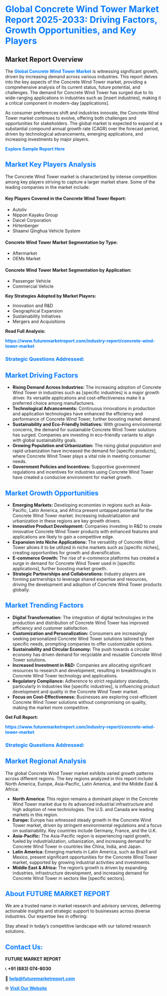 <h1 style="color: #007BFF;">Global Concrete Wind Tower Market Report 2025-2033: Driving Factors, Growth Opportunities, and Key Players</h1>

<section id="overview">
<h2>Market Report Overview</h2>
<p>The <a href="https://www.futuremarketreport.com/industry-report/concrete-wind-tower-market" style="color: #007BFF; text-decoration: none;"><strong>Global Concrete Wind Tower Market</strong></a> is witnessing significant growth, driven by increasing demand across various industries. This report delves into the key aspects of the Concrete Wind Tower market, providing a comprehensive analysis of its current status, future potential, and challenges. The demand for Concrete Wind Tower has surged due to its wide-ranging applications in industries such as [insert industries], making it a critical component in modern-day [applications].</p>
<p>As consumer preferences shift and industries innovate, the Concrete Wind Tower market continues to evolve, offering both challenges and opportunities for stakeholders. The global market is expected to expand at a substantial compound annual growth rate (CAGR) over the forecast period, driven by technological advancements, emerging applications, and increasing investments by major players.</p>
</section>

<section id="overview">
<p><a href="https://www.futuremarketreport.com/request-sample/reportId=35753" style="color: #007BFF; text-decoration: none;"><strong>Explore Sample Report Here</strong></a></p>
</section>

<section id="key-players">
<h2 style="color: #007BFF;">Market Key Players Analysis</h2>
<p>The Concrete Wind Tower market is characterized by intense competition among key players striving to capture a larger market share. Some of the leading companies in the market include:</p>
<h4>Key Players Covered in the Concrete Wind Tower Report:</h4>
<ul><li>Autoliv</li><li>Nippon Kayaku Group</li><li>Daicel Corporation</li><li>Hirtenberger</li><li>Shaanxi Qinghua Vehicle System</li></ul>
<h4>Concrete Wind Tower Market Segmentation by Type:</h4>
<ul><li>Aftermarket</li><li>OEMs Market</li></ul>

<h4>Concrete Wind Tower Market Segmentation by Application:</h4>
<ul><li>Passenger Vehicle</li><li>Commercial Vehicle</li></ul>
<p><strong>Key Strategies Adopted by Market Players:</strong></p>
<ul>
<li>Innovation and R&D</li>
<li>Geographical Expansion</li>
<li>Sustainability Initiatives</li>
<li>Mergers and Acquisitions</li>
</ul>
</section>

<section>
<p><strong>Read Full Analysis: </strong></p><a href="https://www.futuremarketreport.com/industry-report/concrete-wind-tower-market" style="color: #007BFF; text-decoration: none;"><strong>https://www.futuremarketreport.com/industry-report/concrete-wind-tower-market</strong></a>
<h3 style="color: #007BFF;">Strategic Questions Addressed:</h3>
</section>

<section id="driving-factors">
<h2 style="color: #007BFF;">Market Driving Factors</h2>
<ul>
<li><strong>Rising Demand Across Industries:</strong> The increasing adoption of Concrete Wind Tower in industries such as [specific industries] is a major growth driver. Its versatile applications and cost-effectiveness make it a preferred choice among manufacturers.</li>
<li><strong>Technological Advancements:</strong> Continuous innovations in production and application technologies have enhanced the efficiency and performance of Concrete Wind Tower, further boosting market demand.</li>
<li><strong>Sustainability and Eco-Friendly Initiatives:</strong> With growing environmental concerns, the demand for sustainable Concrete Wind Tower solutions has surged. Companies are investing in eco-friendly variants to align with global sustainability goals.</li>
<li><strong>Growing Population and Urbanization:</strong> The rising global population and rapid urbanization have increased the demand for [specific products], where Concrete Wind Tower plays a vital role in meeting consumer needs.</li>
<li><strong>Government Policies and Incentives:</strong> Supportive government regulations and incentives for industries using Concrete Wind Tower have created a conducive environment for market growth.</li>
</ul>
</section>

<section id="growth-opportunities">
<h2 style="color: #007BFF;">Market Growth Opportunities</h2>
<ul>
<li><strong>Emerging Markets:</strong> Developing economies in regions such as Asia-Pacific, Latin America, and Africa present untapped potential for the Concrete Wind Tower market. Increasing industrialization and urbanization in these regions are key growth drivers.</li>
<li><strong>Innovative Product Development:</strong> Companies investing in R&D to create innovative Concrete Wind Tower products with enhanced features and applications are likely to gain a competitive edge.</li>
<li><strong>Expansion into Niche Applications:</strong> The versatility of Concrete Wind Tower allows it to be utilized in niche markets such as [specific niches], creating opportunities for growth and diversification.</li>
<li><strong>E-commerce Growth:</strong> The rise of e-commerce platforms has created a surge in demand for Concrete Wind Tower used in [specific applications], further boosting market growth.</li>
<li><strong>Strategic Partnerships and Collaborations:</strong> Industry players are forming partnerships to leverage shared expertise and resources, driving the development and adoption of Concrete Wind Tower products globally.</li>
</ul>
</section>

<section id="trending-factors">
<h2 style="color: #007BFF;">Market Trending Factors</h2>
<ul>
<li><strong>Digital Transformation:</strong> The integration of digital technologies in the production and distribution of Concrete Wind Tower has improved efficiency and customer satisfaction.</li>
<li><strong>Customization and Personalization:</strong> Consumers are increasingly seeking personalized Concrete Wind Tower solutions tailored to their specific needs, prompting companies to offer customizable options.</li>
<li><strong>Sustainability and Circular Economy:</strong> The push towards a circular economy has driven demand for recyclable and reusable Concrete Wind Tower solutions.</li>
<li><strong>Increased Investment in R&D:</strong> Companies are allocating significant resources to research and development, resulting in breakthroughs in Concrete Wind Tower technology and applications.</li>
<li><strong>Regulatory Compliance:</strong> Adherence to strict regulatory standards, particularly in industries like [specific industries], is influencing product development and quality in the Concrete Wind Tower market.</li>
<li><strong>Focus on Cost-Effectiveness:</strong> Businesses are exploring cost-efficient Concrete Wind Tower solutions without compromising on quality, making the market more competitive.</li>
</ul>
</section>

<section>
<p><strong>Get Full Report: </strong></p><a href="https://www.futuremarketreport.com/industry-report/concrete-wind-tower-market" style="color: #007BFF; text-decoration: none;"><strong>https://www.futuremarketreport.com/industry-report/concrete-wind-tower-market</strong></a>
<h3 style="color: #007BFF;">Strategic Questions Addressed:</h3>
</section>


<section id="regional-analysis">
<h2 style="color: #007BFF;">Market Regional Analysis</h2>
<p>The global Concrete Wind Tower market exhibits varied growth patterns across different regions. The key regions analyzed in this report include North America, Europe, Asia-Pacific, Latin America, and the Middle East & Africa:</p>
<ul>
<li><strong>North America:</strong> This region remains a dominant player in the Concrete Wind Tower market due to its advanced industrial infrastructure and high adoption of new technologies. The U.S. and Canada are leading markets in this region.</li>
<li><strong>Europe:</strong> Europe has witnessed steady growth in the Concrete Wind Tower market, driven by stringent environmental regulations and a focus on sustainability. Key countries include Germany, France, and the U.K.</li>
<li><strong>Asia-Pacific:</strong> The Asia-Pacific region is experiencing rapid growth, fueled by industrialization, urbanization, and increasing demand for Concrete Wind Tower in countries like China, India, and Japan.</li>
<li><strong>Latin America:</strong> Emerging markets in Latin America, such as Brazil and Mexico, present significant opportunities for the Concrete Wind Tower market, supported by growing industrial activities and investments.</li>
<li><strong>Middle East & Africa:</strong> The region’s growth is driven by expanding industries, infrastructure development, and increasing demand for Concrete Wind Tower in sectors like [specific sectors].</li>
</ul>
</section>

<footer>
<h2 style="color: #007BFF;">About FUTURE MARKET REPORT</h2>
<p>We are a trusted name in market research and advisory services, delivering actionable insights and strategic support to businesses across diverse industries. Our expertise lies in offering:</p>

<p>Stay ahead in today’s competitive landscape with our tailored research solutions.</p>

<h2 style="color: #007BFF;">Contact Us:</h2>
<p><strong>FUTURE MARKET REPORT</strong></p>
<p>📞 <strong>+91 (883) 074-8030</strong></p>
<p>📧 <strong><a href="mailto:help@futuremarketreport.com" style="color: #007BFF;">help@futuremarketreport.com</a></strong></p>
<p>🌐 <strong><a href="https://www.futuremarketreport.com/" style="color: #007BFF;">Visit Our Website</a></strong></p>
</footer>